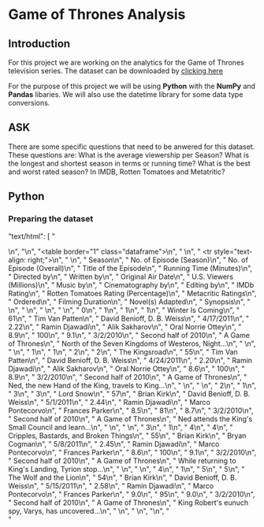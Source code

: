 # Game of Thrones Analysis


## Introduction

For this project we are working on the analytics for the Game of Thrones television series. The dataset can be downloaded by 
[clicking here](https://www.kaggle.com/datasets/iamsouravbanerjee/game-of-thrones-dataset)

For the purpose of this project we will be using **Python** with the **NumPy** and **Pandas** libaries. We will also use the datetime library for some data type conversions.

## ASK


There are some specific questions that need to be anwered for this dataset. These questions are:
What is the average viewership per Season? 
What is the longest and shortest season in terms or running time?
What is the best and worst rated season? In IMDB, Rotten Tomatoes and Metatritic?

## Python
### Preparing the dataset



 "text/html": [
       "<div>\n",
       "<style scoped>\n",
       "    .dataframe tbody tr th:only-of-type {\n",
       "        vertical-align: middle;\n",
       "    }\n",
       "\n",
       "    .dataframe tbody tr th {\n",
       "        vertical-align: top;\n",
       "    }\n",
       "\n",
       "    .dataframe thead th {\n",
       "        text-align: right;\n",
       "    }\n",
       "</style>\n",
       "<table border=\"1\" class=\"dataframe\">\n",
       "  <thead>\n",
       "    <tr style=\"text-align: right;\">\n",
       "      <th></th>\n",
       "      <th>Season</th>\n",
       "      <th>No. of Episode (Season)</th>\n",
       "      <th>No. of Episode (Overall)</th>\n",
       "      <th>Title of the Episode</th>\n",
       "      <th>Running Time (Minutes)</th>\n",
       "      <th>Directed by</th>\n",
       "      <th>Written by</th>\n",
       "      <th>Original Air Date</th>\n",
       "      <th>U.S. Viewers (Millions)</th>\n",
       "      <th>Music by</th>\n",
       "      <th>Cinematography by</th>\n",
       "      <th>Editing by</th>\n",
       "      <th>IMDb Rating</th>\n",
       "      <th>Rotten Tomatoes Rating (Percentage)</th>\n",
       "      <th>Metacritic Ratings</th>\n",
       "      <th>Ordered</th>\n",
       "      <th>Filming Duration</th>\n",
       "      <th>Novel(s) Adapted</th>\n",
       "      <th>Synopsis</th>\n",
       "    </tr>\n",
       "  </thead>\n",
       "  <tbody>\n",
       "    <tr>\n",
       "      <th>0</th>\n",
       "      <td>1</td>\n",
       "      <td>1</td>\n",
       "      <td>1</td>\n",
       "      <td>Winter Is Coming</td>\n",
       "      <td>61</td>\n",
       "      <td>Tim Van Patten</td>\n",
       "      <td>David Benioff, D. B. Weiss</td>\n",
       "      <td>4/17/2011</td>\n",
       "      <td>2.22</td>\n",
       "      <td>Ramin Djawadi</td>\n",
       "      <td>Alik Sakharov</td>\n",
       "      <td>Oral Norrie Ottey</td>\n",
       "      <td>8.9</td>\n",
       "      <td>100</td>\n",
       "      <td>9.1</td>\n",
       "      <td>3/2/2010</td>\n",
       "      <td>Second half of 2010</td>\n",
       "      <td>A Game of Thrones</td>\n",
       "      <td>North of the Seven Kingdoms of Westeros, Night...</td>\n",
       "    </tr>\n",
       "    <tr>\n",
       "      <th>1</th>\n",
       "      <td>1</td>\n",
       "      <td>2</td>\n",
       "      <td>2</td>\n",
       "      <td>The Kingsroad</td>\n",
       "      <td>55</td>\n",
       "      <td>Tim Van Patten</td>\n",
       "      <td>David Benioff, D. B. Weiss</td>\n",
       "      <td>4/24/2011</td>\n",
       "      <td>2.20</td>\n",
       "      <td>Ramin Djawadi</td>\n",
       "      <td>Alik Sakharov</td>\n",
       "      <td>Oral Norrie Ottey</td>\n",
       "      <td>8.6</td>\n",
       "      <td>100</td>\n",
       "      <td>8.9</td>\n",
       "      <td>3/2/2010</td>\n",
       "      <td>Second half of 2010</td>\n",
       "      <td>A Game of Thrones</td>\n",
       "      <td>Ned, the new Hand of the King, travels to King...</td>\n",
       "    </tr>\n",
       "    <tr>\n",
       "      <th>2</th>\n",
       "      <td>1</td>\n",
       "      <td>3</td>\n",
       "      <td>3</td>\n",
       "      <td>Lord Snow</td>\n",
       "      <td>57</td>\n",
       "      <td>Brian Kirk</td>\n",
       "      <td>David Benioff, D. B. Weiss</td>\n",
       "      <td>5/1/2011</td>\n",
       "      <td>2.44</td>\n",
       "      <td>Ramin Djawadi</td>\n",
       "      <td>Marco Pontecorvo</td>\n",
       "      <td>Frances Parker</td>\n",
       "      <td>8.5</td>\n",
       "      <td>81</td>\n",
       "      <td>8.7</td>\n",
       "      <td>3/2/2010</td>\n",
       "      <td>Second half of 2010</td>\n",
       "      <td>A Game of Thrones</td>\n",
       "      <td>Ned attends the King's Small Council and learn...</td>\n",
       "    </tr>\n",
       "    <tr>\n",
       "      <th>3</th>\n",
       "      <td>1</td>\n",
       "      <td>4</td>\n",
       "      <td>4</td>\n",
       "      <td>Cripples, Bastards, and Broken Things</td>\n",
       "      <td>55</td>\n",
       "      <td>Brian Kirk</td>\n",
       "      <td>Bryan Cogman</td>\n",
       "      <td>5/8/2011</td>\n",
       "      <td>2.45</td>\n",
       "      <td>Ramin Djawadi</td>\n",
       "      <td>Marco Pontecorvo</td>\n",
       "      <td>Frances Parker</td>\n",
       "      <td>8.6</td>\n",
       "      <td>100</td>\n",
       "      <td>9.1</td>\n",
       "      <td>3/2/2010</td>\n",
       "      <td>Second half of 2010</td>\n",
       "      <td>A Game of Thrones</td>\n",
       "      <td>While returning to King's Landing, Tyrion stop...</td>\n",
       "    </tr>\n",
       "    <tr>\n",
       "      <th>4</th>\n",
       "      <td>1</td>\n",
       "      <td>5</td>\n",
       "      <td>5</td>\n",
       "      <td>The Wolf and the Lion</td>\n",
       "      <td>54</td>\n",
       "      <td>Brian Kirk</td>\n",
       "      <td>David Benioff, D. B. Weiss</td>\n",
       "      <td>5/15/2011</td>\n",
       "      <td>2.58</td>\n",
       "      <td>Ramin Djawadi</td>\n",
       "      <td>Marco Pontecorvo</td>\n",
       "      <td>Frances Parker</td>\n",
       "      <td>9.0</td>\n",
       "      <td>95</td>\n",
       "      <td>9.0</td>\n",
       "      <td>3/2/2010</td>\n",
       "      <td>Second half of 2010</td>\n",
       "      <td>A Game of Thrones</td>\n",
       "      <td>King Robert's eunuch spy, Varys, has uncovered...</td>\n",
       "    </tr>\n",
       "  </tbody>\n",
       "</table>\n",
       "</div>"
